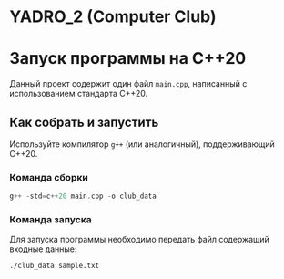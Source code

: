 # YADRO_2 (Computer Club)

# Запуск программы на C++20

Данный проект содержит один файл `main.cpp`, написанный с использованием стандарта C++20.

## Как собрать и запустить

Используйте компилятор `g++` (или аналогичный), поддерживающий C++20.

### Команда сборки

```cpp
g++ -std=c++20 main.cpp -o club_data
```

### Команда запуска
Для запуска программы необходимо передать файл содержащий входные данные:

```shell
./club_data sample.txt
```
